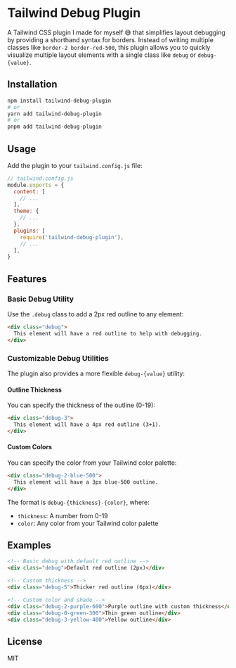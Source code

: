 # Tailwind Debug Plugin

A Tailwind CSS plugin I made for myself 😅 that simplifies layout debugging by providing a shorthand syntax for borders. Instead of writing multiple classes like `border-2 border-red-500`, this plugin allows you to quickly visualize multiple layout elements with a single class like `debug` or `debug-{value}`.

## Installation

```bash
npm install tailwind-debug-plugin
# or
yarn add tailwind-debug-plugin
# or
pnpm add tailwind-debug-plugin
```

## Usage

Add the plugin to your `tailwind.config.js` file:

```js
// tailwind.config.js
module.exports = {
  content: [
    // ...
  ],
  theme: {
    // ...
  },
  plugins: [
    require('tailwind-debug-plugin'),
    // ...
  ],
}
```

## Features

### Basic Debug Utility

Use the `.debug` class to add a 2px red outline to any element:

```html
<div class="debug">
  This element will have a red outline to help with debugging.
</div>
```

### Customizable Debug Utilities

The plugin also provides a more flexible `debug-{value}` utility:

#### Outline Thickness

You can specify the thickness of the outline (0-19):

```html
<div class="debug-3">
  This element will have a 4px red outline (3+1).
</div>
```

#### Custom Colors

You can specify the color from your Tailwind color palette:

```html
<div class="debug-2-blue-500">
  This element will have a 3px blue-500 outline.
</div>
```

The format is `debug-{thickness}-{color}`, where:
- `thickness`: A number from 0-19
- `color`: Any color from your Tailwind color palette

## Examples

```html
<!-- Basic debug with default red outline -->
<div class="debug">Default red outline (2px)</div>

<!-- Custom thickness -->
<div class="debug-5">Thicker red outline (6px)</div>

<!-- Custom color and shade -->
<div class="debug-2-purple-600">Purple outline with custom thickness</div>
<div class="debug-0-green-300">Thin green outline</div>
<div class="debug-3-yellow-400">Yellow outline</div>
```

## License

MIT
